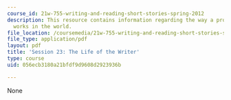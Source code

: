```yaml
---
course_id: 21w-755-writing-and-reading-short-stories-spring-2012
description: This resource contains information regarding the way a professional writer
  works in the world.
file_location: /coursemedia/21w-755-writing-and-reading-short-stories-spring-2012/056ecb3180a21bfdf9d9608d2923936b_MIT21W_755S12_ses23.pdf
file_type: application/pdf
layout: pdf
title: 'Session 23: The Life of the Writer'
type: course
uid: 056ecb3180a21bfdf9d9608d2923936b

---
```

None